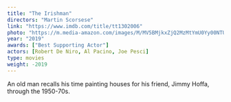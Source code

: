 ```yaml
---
title: "The Irishman"
directors: "Martin Scorsese"
link: "https://www.imdb.com/title/tt1302006"
photo: "https://m.media-amazon.com/images/M/MV5BMjkxZjQ2MzMtYmU0Yy00NTUzLTljMWQtYzk4ZjRjNTc0YmI5XkEyXkFqcGdeQXVyNjE3NDE2Mzc@._V1_.jpg"
year: "2019"
awards: ["Best Supporting Actor"]
actors: [Robert De Niro, Al Pacino, Joe Pesci]
type: movies
weight: -2019
---
```

An old man recalls his time painting houses for his friend, Jimmy Hoffa, through the 1950-70s.
